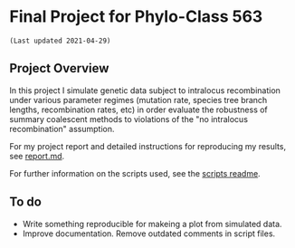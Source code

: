 # Final Project for Phylo-Class 563
	(Last updated 2021-04-29)


## Project Overview
In this project I simulate genetic data subject to intralocus recombination under various parameter regimes (mutation rate, species tree branch lengths, recombination rates, etc) in order evaluate the robustness of summary coalescent methods to violations of the "no intralocus recombination" assumption. 

For my project report and detailed instructions for reproducing my results, see [report.md](report.md).

For further information on the scripts used, see the [scripts readme](scripts/readme.md).

## To do
* Write something reproducible for makeing a plot from simulated data. 
* Improve documentation. Remove outdated comments in script files. 


